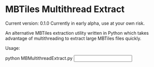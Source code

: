 MBTiles Multithread Extract
===========================

Current version: 0.1.0
Currently in early alpha, use at your own risk.

An alternative MBTiles extraction utility written in Python which takes advantage of multithreading to extract large MBTiles files quickly.

Usage:

python MBMultithreadExtract.py <input mbtiles file> <output folder>
